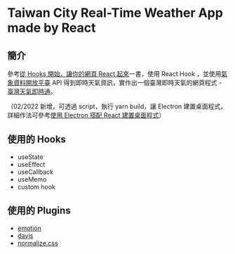 # Taiwan City Real-Time Weather App made by React

## 簡介

參考[從 Hooks 開始，讓你的網頁 React 起來](https://www.tenlong.com.tw/products/9789864345083)一書，使用 React Hook ，並使用[氣象資料開放平臺](https://opendata.cwb.gov.tw/index) API 得到即時天氣資訊，實作出一個臺灣即時天氣的網頁程式 - [臺灣天氣即時通](https://bucky0112.github.io/weather-app-react/)。

（02/2022 新增，可透過 script，執行 yarn build，讓 Electron 建置桌面程式，詳細作法可參考[使用 Electron 搭配 React 建置桌面程式](https://bucky0112.github.io/2022/02/24/react-build-app-with-electron/)）

## 使用的 Hooks

* useState
* useEffect
* useCallback
* useMemo
* custom hook 

## 使用的 Plugins

* [emotion](https://github.com/emotion-js/emotion)
* [dayjs](https://github.com/iamkun/dayjs)
* [normalize.css](https://github.com/necolas/normalize.css)
